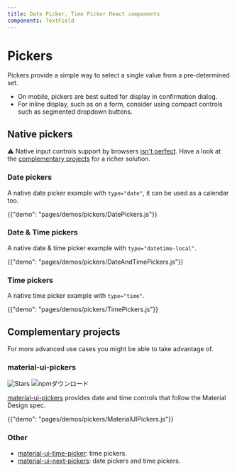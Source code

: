```yaml
---
title: Date Picker, Time Picker React components
components: TextField
---
```

# Pickers

<p class="description">Pickers provide a simple way to select a single value from a pre-determined set.</p>

- On mobile, pickers are best suited for display in confirmation dialog.
- For inline display, such as on a form, consider using compact controls such as segmented dropdown buttons.

## Native pickers

⚠️ Native input controls support by browsers [isn't perfect](https://caniuse.com/#feat=input-datetime). Have a look at the [complementary projects](#complementary-projects) for a richer solution.

### Date pickers

A native date picker example with `type="date"`, it can be used as a calendar too.

{{"demo": "pages/demos/pickers/DatePickers.js"}}

### Date & Time pickers

A native date & time picker example with `type="datetime-local"`.

{{"demo": "pages/demos/pickers/DateAndTimePickers.js"}}

### Time pickers

A native time picker example with `type="time"`.

{{"demo": "pages/demos/pickers/TimePickers.js"}}

## Complementary projects

For more advanced use cases you might be able to take advantage of.

### material-ui-pickers

![Stars](https://img.shields.io/github/stars/dmtrKovalenko/material-ui-pickers.svg?style=social&label=Stars) ![npmダウンロード](https://img.shields.io/npm/dm/material-ui-pickers.svg)

[material-ui-pickers](https://material-ui-pickers.firebaseapp.com/) provides date and time controls that follow the Material Design spec.

{{"demo": "pages/demos/pickers/MaterialUIPickers.js"}}

### Other

- [material-ui-time-picker](https://github.com/TeamWertarbyte/material-ui-time-picker): time pickers.
- [material-ui-next-pickers](https://github.com/chingyawhao/material-ui-next-pickers): date pickers and time pickers.